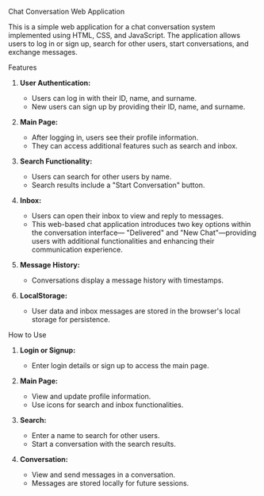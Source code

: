 Chat Conversation Web Application

This is a simple web application for a chat conversation system implemented using HTML, CSS, and JavaScript. The application allows users to log in or sign up, search for other users, start conversations, and exchange messages.

  Features

1. **User Authentication:**
   - Users can log in with their ID, name, and surname.
   - New users can sign up by providing their ID, name, and surname.

2. **Main Page:**
   - After logging in, users see their profile information.
   - They can access additional features such as search and inbox.

3. **Search Functionality:**
   - Users can search for other users by name.
   - Search results include a "Start Conversation" button.

4. **Inbox:**
   - Users can open their inbox to view and reply to messages.
   - This web-based chat application introduces two key options within the conversation interface— "Delivered" and "New Chat"—providing users with additional functionalities and        enhancing their communication experience.

5. **Message History:**
   - Conversations display a message history with timestamps.

6. **LocalStorage:**
   - User data and inbox messages are stored in the browser's local storage for persistence.

  How to Use

1. **Login or Signup:**
   - Enter login details or sign up to access the main page.

2. **Main Page:**
   - View and update profile information.
   - Use icons for search and inbox functionalities.

3. **Search:**
   - Enter a name to search for other users.
   - Start a conversation with the search results.

4. **Conversation:**
   - View and send messages in a conversation.
   - Messages are stored locally for future sessions.
